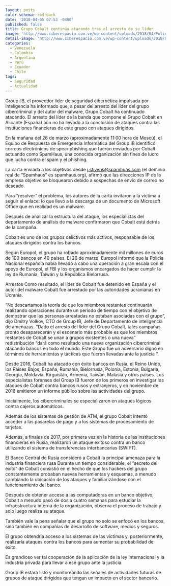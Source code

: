 ```yaml
---
layout: posts
color-schema: red-dark
date: '2018-04-05 07:53 -0400'
published: false
title: Grupo Cobalt continúa atacando tras el arresto de su líder
image: 'http://www.ciberespacio.com.ve/wp-content/uploads/2018/04/Policia.jpg'
detail-image: 'http://www.ciberespacio.com.ve/wp-content/uploads/2018/04/Policia.jpg'
categories:
  - Venezuela
  - Colombia
  - Argentina
  - Perú
  - Ecuador
  - Chile
tags:
  - Seguridad
  - Actualidad
---
```

Group-IB, el proveedor líder de seguridad cibernética impulsada por inteligencia ha informado que, a pesar del arresto del líder del grupo cibercriminal y del autor del malware, Grupo Cobalt ha continuado atacando.
El arresto del líder de la banda que compone el Grupo Cobalt en Alicante (España) aún no ha llevado a la conclusión de ataques contra las instituciones financieras de este grupo con ataques dirigidos.

En la mañana del 26 de marzo (aproximadamente 11:00 hora de Moscú), el Equipo de Respuesta de Emergencia Informática del Group IB identificó correos electrónicos de spear phishing que fueron enviados por Cobalt actuando como SpamHaus, una conocida organización sin fines de lucro que lucha contra el spam y el phishing.

La carta enviada a los objetivos desde j.stivens@spamhuas.com (el dominio real de “Spamhaus” es spamhaus.org), afirmó que las direcciones IP de la empresa objetivo se bloquearon debido a sospechas de envío de correo no deseado.

Para “resolver” el problema, los autores de la carta invitaron a la víctima a seguir el enlace: lo que llevó a la descarga de un documento de Microsoft Office que en realidad es un malware.

Después de analizar la estructura del ataque, los especialistas del departamento de análisis de malware confirmaron que Cobalt está detrás de la campaña.

Cobalt es uno de los grupos delictivos más activos, responsable de los ataques dirigidos contra los bancos.

Según Europol, el grupo ha robado aproximadamente mil millones de euros de 100 bancos en 40 países. El 26 de marzo, Europol informó que la Policía Nacional española había llevado a cabo una operación a gran escala con el apoyo de Europol, el FBI y los organismos encargados de hacer cumplir la ley de Rumania, Taiwán y la República Bielorrusa.

Arrestos
Como resultado, el líder de Cobalt fue detenido en España y el autor del malware Cobalt fue arrestado por las autoridades ucranianas en Ucrania.

“No descartamos la teoría de que los miembros restantes continuarán realizando operaciones durante un período de tiempo con el objetivo de demostrar que las personas arrestadas no estaban asociadas con el grupo”, dijo Dmitry Volkov, CTO de Group IB, Jefe de Departamento de inteligencia de amenazas. “Dado el arresto del líder del Grupo Cobalt, tales campañas pronto desaparecerán y el escenario más probable es que los miembros restantes de Cobalt se unan a grupos existentes o una nueva” redistribución “dará como resultado una nueva organización cibercriminal atacando bancos en todo el mundo. Este Grupo fue un adversario digno en términos de herramientas y tácticas que fueron llevadas ante la justicia “.

Desde 2016, Cobalt ha atacado con éxito bancos en Rusia, el Reino Unido, los Países Bajos, España, Rumania, Bielorrusia, Polonia, Estonia, Bulgaria, Georgia, Moldavia, Kirguistán, Armenia, Taiwán, Malasia y otros países. Los especialistas forenses del Group IB fueron de los primeros en investigar los ataques de Cobalt contra bancos rusos y extranjeros, y en noviembre de 2016 emitieron un informe público sobre las actividades del grupo.

Inicialmente, los cibercriminales se especializaron en ataques lógicos contra cajeros automáticos.

Además de los sistemas de gestión de ATM, el grupo Cobalt intentó acceder a las pasarelas de pago y a los sistemas de procesamiento de tarjetas.

Además, a finales de 2017, por primera vez en la historia de las instituciones financieras en Rusia, realizaron un ataque exitoso contra un banco utilizando el sistema de transferencias interbancarias (SWIFT).

El Banco Central de Rusia consideró a Cobalt la principal amenaza para la industria financiera rusa
Durante un tiempo considerable, el “secreto del éxito” de Cobalt consistió en el hecho de que los hackers del grupo constantemente probaban nuevas herramientas y esquemas, a menudo cambiando la ubicación de los ataques y familiarizándose con el funcionamiento del banco.

Después de obtener acceso a las computadoras en un banco objetivo, Cobalt a menudo pasó de dos a cuatro semanas para estudiar la infraestructura interna de la organización, observa el proceso de trabajo y solo luego realiza su ataque.

También vale la pena señalar que el grupo no solo se enfocó en los bancos, sino también en compañías de desarrollo de software, medios y seguros.

El grupo obtendría acceso a los sistemas de las víctimas y, posteriormente, realizaría ataques contra los bancos para aumentar su probabilidad de éxito.

Es grandioso ver tal cooperación de la aplicación de la ley internacional y la industria privada para llevar a ese grupo ante la justicia.

Group IB estará listo y monitoreando las señales de actividades futuras de grupos de ataque dirigidos que tengan un impacto en el sector bancario.
